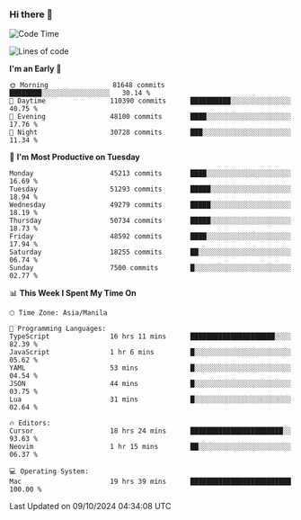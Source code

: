 ### Hi there 👋

<!--START_SECTION:waka-->
![Code Time](http://img.shields.io/badge/Code%20Time-5%2C631%20hrs%2030%20mins-blue)

![Lines of code](https://img.shields.io/badge/From%20Hello%20World%20I%27ve%20Written-120.0%20million%20lines%20of%20code-blue)

**I'm an Early 🐤** 

```text
🌞 Morning                81648 commits       ████████░░░░░░░░░░░░░░░░░   30.14 % 
🌆 Daytime                110390 commits      ██████████░░░░░░░░░░░░░░░   40.75 % 
🌃 Evening                48100 commits       ████░░░░░░░░░░░░░░░░░░░░░   17.76 % 
🌙 Night                  30728 commits       ███░░░░░░░░░░░░░░░░░░░░░░   11.34 % 
```
📅 **I'm Most Productive on Tuesday** 

```text
Monday                   45213 commits       ████░░░░░░░░░░░░░░░░░░░░░   16.69 % 
Tuesday                  51293 commits       █████░░░░░░░░░░░░░░░░░░░░   18.94 % 
Wednesday                49279 commits       █████░░░░░░░░░░░░░░░░░░░░   18.19 % 
Thursday                 50734 commits       █████░░░░░░░░░░░░░░░░░░░░   18.73 % 
Friday                   48592 commits       ████░░░░░░░░░░░░░░░░░░░░░   17.94 % 
Saturday                 18255 commits       ██░░░░░░░░░░░░░░░░░░░░░░░   06.74 % 
Sunday                   7500 commits        █░░░░░░░░░░░░░░░░░░░░░░░░   02.77 % 
```


📊 **This Week I Spent My Time On** 

```text
🕑︎ Time Zone: Asia/Manila

💬 Programming Languages: 
TypeScript               16 hrs 11 mins      █████████████████████░░░░   82.39 % 
JavaScript               1 hr 6 mins         █░░░░░░░░░░░░░░░░░░░░░░░░   05.62 % 
YAML                     53 mins             █░░░░░░░░░░░░░░░░░░░░░░░░   04.54 % 
JSON                     44 mins             █░░░░░░░░░░░░░░░░░░░░░░░░   03.75 % 
Lua                      31 mins             █░░░░░░░░░░░░░░░░░░░░░░░░   02.64 % 

🔥 Editors: 
Cursor                   18 hrs 24 mins      ███████████████████████░░   93.63 % 
Neovim                   1 hr 15 mins        ██░░░░░░░░░░░░░░░░░░░░░░░   06.37 % 

💻 Operating System: 
Mac                      19 hrs 39 mins      █████████████████████████   100.00 % 
```


 Last Updated on 09/10/2024 04:34:08 UTC
<!--END_SECTION:waka-->


<!--
**rad182/rad182** is a ✨ _special_ ✨ repository because its `README.md` (this file) appears on your GitHub profile.

Here are some ideas to get you started:

- 🔭 I’m currently working on ...
- 🌱 I’m currently learning ...
- 👯 I’m looking to collaborate on ...
- 🤔 I’m looking for help with ...
- 💬 Ask me about ...
- 📫 How to reach me: ...
- 😄 Pronouns: ...
- ⚡ Fun fact: ...
-->
